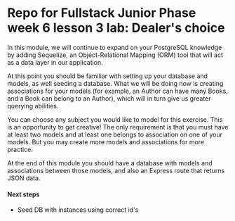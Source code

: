 # Repo for Fullstack Junior Phase week 6 lesson 3 lab: Dealer's choice
In this module, we will continue to expand on your PostgreSQL knowledge by adding Sequelize, an Object-Relational Mapping (ORM) tool that will act as a data layer in our application.

At this point you should be familiar with setting up your database and models, as well seeding a database. What we will be doing now is creating associations for your models (for example, an Author can have many Books, and a Book can belong to an Author), which will in turn give us greater querying abilities.

You can choose any subject you would like to model for this exercise. This is an opportunity to get creative! The only requirement is that you must have at least two models and at least one belongs to association on one of your models. But you may create more models and associations for more practice.

At the end of this module you should have a database with models and associations between those models, and also an Express route that returns JSON data.

#### Next steps
- Seed DB with instances using correct id's